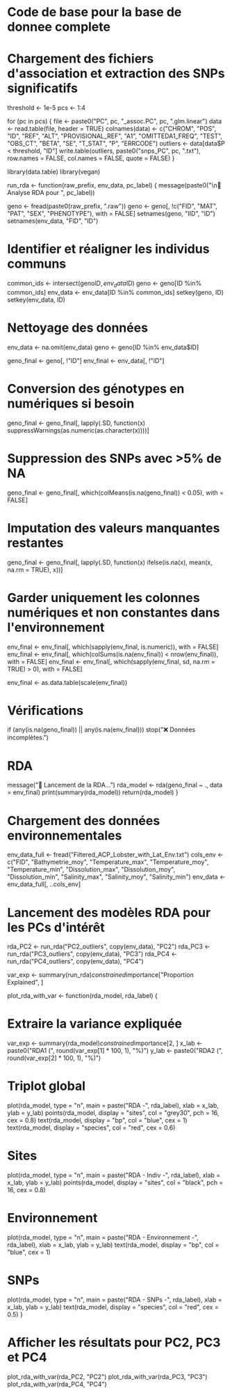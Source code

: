 # Code de base pour la base de donnee complete

# Chargement des fichiers d'association et extraction des SNPs significatifs
threshold <- 1e-5
pcs <- 1:4

for (pc in pcs) {
  file <- paste0("PC", pc, "_assoc.PC", pc, ".glm.linear")
  data <- read.table(file, header = TRUE)
  colnames(data) <- c("CHROM", "POS", "ID", "REF", "ALT", "PROVISIONAL_REF", "A1", "OMITTEDA1_FREQ", 
                      "TEST", "OBS_CT", "BETA", "SE", "T_STAT", "P", "ERRCODE")
  outliers <- data[data$P < threshold, "ID"]
  write.table(outliers, paste0("snps_PC", pc, ".txt"), row.names = FALSE, col.names = FALSE, quote = FALSE)
}

library(data.table)
library(vegan)

run_rda <- function(raw_prefix, env_data, pc_label) {
  message(paste0("\n🔎 Analyse RDA pour ", pc_label))
  
  geno <- fread(paste0(raw_prefix, ".raw"))
  geno <- geno[, !c("FID", "MAT", "PAT", "SEX", "PHENOTYPE"), with = FALSE]
  setnames(geno, "IID", "ID")
  setnames(env_data, "FID", "ID")
  
  # Identifier et réaligner les individus communs
  common_ids <- intersect(geno$ID, env_data$ID)
  geno <- geno[ID %in% common_ids]
  env_data <- env_data[ID %in% common_ids]
  setkey(geno, ID)
  setkey(env_data, ID)
  
  # Nettoyage des données
  env_data <- na.omit(env_data)
  geno <- geno[ID %in% env_data$ID]
  
  geno_final <- geno[, !"ID"]
  env_final <- env_data[, !"ID"]
  
  # Conversion des génotypes en numériques si besoin
  geno_final <- geno_final[, lapply(.SD, function(x) suppressWarnings(as.numeric(as.character(x))))]
  
  # Suppression des SNPs avec >5% de NA
  geno_final <- geno_final[, which(colMeans(is.na(geno_final)) < 0.05), with = FALSE]
  
  # Imputation des valeurs manquantes restantes
  geno_final <- geno_final[, lapply(.SD, function(x) ifelse(is.na(x), mean(x, na.rm = TRUE), x))]
  
  # Garder uniquement les colonnes numériques et non constantes dans l'environnement
  env_final <- env_final[, which(sapply(env_final, is.numeric)), with = FALSE]
  env_final <- env_final[, which(colSums(is.na(env_final)) < nrow(env_final)), with = FALSE]
  env_final <- env_final[, which(sapply(env_final, sd, na.rm = TRUE) > 0), with = FALSE]
  
  env_final <- as.data.table(scale(env_final))
  
  # Vérifications
  if (any(is.na(geno_final)) || any(is.na(env_final))) stop("❌ Données incomplètes.")
  
  # RDA
  message("🚀 Lancement de la RDA...")
  rda_model <- rda(geno_final ~ ., data = env_final)
  print(summary(rda_model))
  return(rda_model)
}

# Chargement des données environnementales
env_data_full <- fread("Filtered_ACP_Lobster_with_Lat_Env.txt")
cols_env <- c("FID", "Bathymetrie_moy", "Temperature_max", "Temperature_moy", "Temperature_min", 
              "Dissolution_max", "Dissolution_moy", "Dissolution_min", 
              "Salinity_max", "Salinity_moy", "Salinity_min")
env_data <- env_data_full[, ..cols_env]

# Lancement des modèles RDA pour les PCs d'intérêt
rda_PC2 <- run_rda("PC2_outliers", copy(env_data), "PC2")
rda_PC3 <- run_rda("PC3_outliers", copy(env_data), "PC3")
rda_PC4 <- run_rda("PC4_outliers", copy(env_data), "PC4")

var_exp <- summary(run_rda)$constrained$importance["Proportion Explained", ]

plot_rda_with_var <- function(rda_model, rda_label) {
  # Extraire la variance expliquée
  var_exp <- summary(rda_model)$constrained$importance[2, ]
  x_lab <- paste0("RDA1 (", round(var_exp[1] * 100, 1), "%)")
  y_lab <- paste0("RDA2 (", round(var_exp[2] * 100, 1), "%)")
  
  # Triplot global
  plot(rda_model, type = "n", main = paste("RDA -", rda_label), xlab = x_lab, ylab = y_lab)
  points(rda_model, display = "sites", col = "grey30", pch = 16, cex = 0.8)
  text(rda_model, display = "bp", col = "blue", cex = 1)
  text(rda_model, display = "species", col = "red", cex = 0.6)
  
  # Sites
  plot(rda_model, type = "n", main = paste("RDA - Indiv -", rda_label), xlab = x_lab, ylab = y_lab)
  points(rda_model, display = "sites", col = "black", pch = 16, cex = 0.8)
  
  # Environnement
  plot(rda_model, type = "n", main = paste("RDA - Environnement -", rda_label), xlab = x_lab, ylab = y_lab)
  text(rda_model, display = "bp", col = "blue", cex = 1)
  
  # SNPs
  plot(rda_model, type = "n", main = paste("RDA - SNPs -", rda_label), xlab = x_lab, ylab = y_lab)
  text(rda_model, display = "species", col = "red", cex = 0.5)
}

# Afficher les résultats pour PC2, PC3 et PC4
plot_rda_with_var(rda_PC2, "PC2")
plot_rda_with_var(rda_PC3, "PC3")
plot_rda_with_var(rda_PC4, "PC4")
